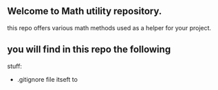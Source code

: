 ## Welcome to Math utility repository.
this repo offers various math methods used as a helper for your project.

## you will find in this repo the following
stuff:
* .gitignore file itseft to 
